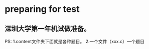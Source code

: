 # preparing for test
深圳大学第一年机试做准备。
------------------------

PS:
1.content文件夹下面就是各种题目。
2.一个文件（xxx.c）一个题目

